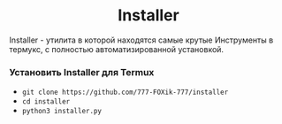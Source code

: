 <h1 align="center">Installer</h1>

Installer - утилита в которой находятся самые крутые
Инструменты в термукс, с полностью автоматизированной установкой.






### Установить Installer для Termux
 - `git clone https://github.com/777-FOXik-777/installer`
 - `cd installer`
 - `python3 installer.py`
